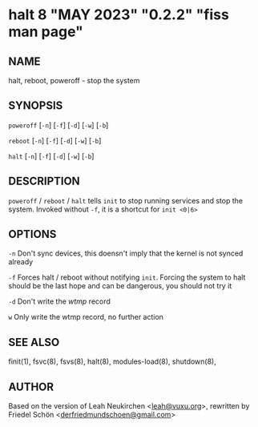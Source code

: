# halt 8 "MAY 2023" "0.2.2" "fiss man page"

## NAME

halt, reboot, poweroff - stop the system

## SYNOPSIS

`poweroff` \[`-n`] \[`-f`] \[`-d`] \[`-w`] \[`-b`]

`reboot` \[`-n`] \[`-f`] \[`-d`] \[`-w`] \[`-b`]

`halt` \[`-n`] \[`-f`] \[`-d`] \[`-w`] \[`-b`]

## DESCRIPTION

`poweroff` / `reboot` / `halt` tells `init` to stop running services and stop the system. Invoked without `-f`, it is a shortcut for `init <0|6>`

## OPTIONS

`-n`
Don't sync devices, this doensn't imply that the kernel is not synced already

`-f`
Forces halt / reboot without notifying `init`. Forcing the system to halt should be the last hope and can be dangerous, you should not try it

`-d`
Don't write the _wtmp_ record

`w`
Only write the wtmp record, no further action

## SEE ALSO

finit(1), fsvc(8), fsvs(8), halt(8), modules-load(8), shutdown(8),

## AUTHOR

Based on the version of Leah Neukirchen \<leah@vuxu.org\>, rewritten by Friedel Schön \<derfriedmundschoen@gmail.com\>
